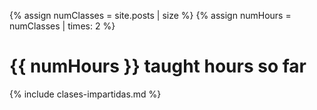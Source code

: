 {% assign numClasses = site.posts | size %}
{% assign numHours = numClasses | times: 2 %}
# {{ numHours }} taught hours so far

{% include clases-impartidas.md %}
